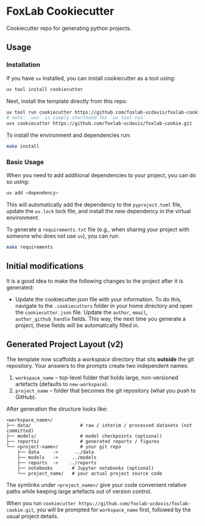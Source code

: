 # FoxLab Cookiecutter

Cookiecutter repo for generating python projects.

## Usage

### Installation

If you have `uv` installed, you can install cookiecutter as a tool using:

```bash
uv tool install cookiecutter
```

Next, install the template directly from this repo:

```bash
uv tool run cookiecutter https://github.com/foxlab-ucdavis/foxlab-cookie.git
# note: `uvx` is simply shorthand for `uv tool run`
uvx cookiecutter https://github.com/foxlab-ucdavis/foxlab-cookie.git
```

To install the environment and dependencies run:

```bash
make install
```

### Basic Usage

When you need to add additional dependencies to your project, you can do so using:

```bash
uv add <dependency>
```

This will automatically add the dependency to the `pyproject.toml` file, update the `uv.lock` lock file, and install the new dependency in the virtual environment.

To generate a `requirements.txt` file (e.g., when sharing your project with someone who does not use `uv`), you can run:

```bash
make requirements
```

## Initial modifications

It is a good idea to make the following changes to the project after it is generated:

- Update the cookiecutter.json file with your information. To do this, navigate to the `.cookiecutters` folder in your home directory and open the `cookiecutter.json` file. Update the `author`, `email`, `author_github_handle` fields. This way, the next time you generate a project, these fields will be automatically filled in.

## Generated Project Layout (v2)

The template now scaffolds a *workspace* directory that sits **outside** the git repository.  Your answers to the prompts create two independent names:

1. `workspace_name` – top-level folder that holds large, non-versioned artefacts (defaults to `new-workspace`).
2. `project_name` – folder that becomes the git repository (what you push to GitHub).

After generation the structure looks like:

```text
<workspace_name>/
├── data/                  # raw / interim / processed datasets (not committed)
├── models/                # model checkpoints (optional)
├── reports/               # generated reports / figures
└── <project-name>/        # your git repo
    ├── data     ->      ../data
    ├── models   ->     ../models
    ├── reports  ->    ../reports
    ├── notebooks       # Jupyter notebooks (optional)
    └── project_name/   # your actual project source code
```

The symlinks under `<project_name>/` give your code convenient relative paths while keeping large artefacts out of version control.

When you run `cookiecutter https://github.com/foxlab-ucdavis/foxlab-cookie.git`, you will be prompted for `workspace_name` first, followed by the usual project details.
